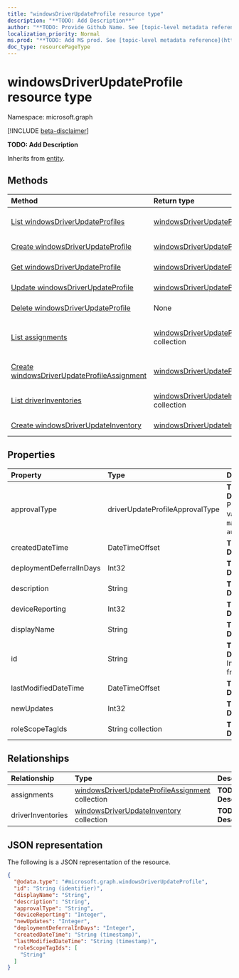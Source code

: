 ```yaml
---
title: "windowsDriverUpdateProfile resource type"
description: "**TODO: Add Description**"
author: "**TODO: Provide Github Name. See [topic-level metadata reference](https://msgo.azurewebsites.net/add/document/guidelines/metadata.html#topic-level-metadata)**"
localization_priority: Normal
ms.prod: "**TODO: Add MS prod. See [topic-level metadata reference](https://msgo.azurewebsites.net/add/document/guidelines/metadata.html#topic-level-metadata)**"
doc_type: resourcePageType
---
```


# windowsDriverUpdateProfile resource type

Namespace: microsoft.graph

[!INCLUDE [beta-disclaimer](../../includes/beta-disclaimer.md)]

**TODO: Add Description**


Inherits from [entity](../resources/entity.md).

## Methods
|Method|Return type|Description|
|:---|:---|:---|
|[List windowsDriverUpdateProfiles](../api/intune-windowsdriverupdateprofile-list.md)|[windowsDriverUpdateProfile](../resources/intune-windowsdriverupdateprofile.md) collection|Get a list of the [windowsDriverUpdateProfile](../resources/intune-windowsdriverupdateprofile.md) objects and their properties.|
|[Create windowsDriverUpdateProfile](../api/intune-windowsdriverupdateprofile-create.md)|[windowsDriverUpdateProfile](../resources/intune-windowsdriverupdateprofile.md)|Create a new [windowsDriverUpdateProfile](../resources/intune-windowsdriverupdateprofile.md) object.|
|[Get windowsDriverUpdateProfile](../api/intune-windowsdriverupdateprofile-get.md)|[windowsDriverUpdateProfile](../resources/intune-windowsdriverupdateprofile.md)|Read the properties and relationships of a [windowsDriverUpdateProfile](../resources/intune-windowsdriverupdateprofile.md) object.|
|[Update windowsDriverUpdateProfile](../api/intune-windowsdriverupdateprofile-update.md)|[windowsDriverUpdateProfile](../resources/intune-windowsdriverupdateprofile.md)|Update the properties of a [windowsDriverUpdateProfile](../resources/intune-windowsdriverupdateprofile.md) object.|
|[Delete windowsDriverUpdateProfile](../api/intune-windowsdriverupdateprofile-delete.md)|None|Deletes a [windowsDriverUpdateProfile](../resources/intune-windowsdriverupdateprofile.md) object.|
|[List assignments](../api/intune-windowsdriverupdateprofile-list-assignments.md)|[windowsDriverUpdateProfileAssignment](../resources/intune-windowsdriverupdateprofileassignment.md) collection|Get the windowsDriverUpdateProfileAssignment resources from the assignments navigation property.|
|[Create windowsDriverUpdateProfileAssignment](../api/intune-windowsdriverupdateprofile-post-assignments.md)|[windowsDriverUpdateProfileAssignment](../resources/intune-windowsdriverupdateprofileassignment.md)|Create a new windowsDriverUpdateProfileAssignment object.|
|[List driverInventories](../api/intune-windowsdriverupdateprofile-list-driverinventories.md)|[windowsDriverUpdateInventory](../resources/intune-windowsdriverupdateinventory.md) collection|Get the windowsDriverUpdateInventory resources from the driverInventories navigation property.|
|[Create windowsDriverUpdateInventory](../api/intune-windowsdriverupdateprofile-post-driverinventories.md)|[windowsDriverUpdateInventory](../resources/intune-windowsdriverupdateinventory.md)|Create a new windowsDriverUpdateInventory object.|

## Properties
|Property|Type|Description|
|:---|:---|:---|
|approvalType|driverUpdateProfileApprovalType|**TODO: Add Description**. Possible values are: `manual`, `automatic`.|
|createdDateTime|DateTimeOffset|**TODO: Add Description**|
|deploymentDeferralInDays|Int32|**TODO: Add Description**|
|description|String|**TODO: Add Description**|
|deviceReporting|Int32|**TODO: Add Description**|
|displayName|String|**TODO: Add Description**|
|id|String|**TODO: Add Description** Inherited from [entity](../resources/entity.md).|
|lastModifiedDateTime|DateTimeOffset|**TODO: Add Description**|
|newUpdates|Int32|**TODO: Add Description**|
|roleScopeTagIds|String collection|**TODO: Add Description**|

## Relationships
|Relationship|Type|Description|
|:---|:---|:---|
|assignments|[windowsDriverUpdateProfileAssignment](../resources/intune-windowsdriverupdateprofileassignment.md) collection|**TODO: Add Description**|
|driverInventories|[windowsDriverUpdateInventory](../resources/intune-windowsdriverupdateinventory.md) collection|**TODO: Add Description**|

## JSON representation
The following is a JSON representation of the resource.
<!-- {
  "blockType": "resource",
  "keyProperty": "id",
  "@odata.type": "microsoft.graph.windowsDriverUpdateProfile",
  "baseType": "microsoft.graph.entity",
  "openType": false
}
-->
``` json
{
  "@odata.type": "#microsoft.graph.windowsDriverUpdateProfile",
  "id": "String (identifier)",
  "displayName": "String",
  "description": "String",
  "approvalType": "String",
  "deviceReporting": "Integer",
  "newUpdates": "Integer",
  "deploymentDeferralInDays": "Integer",
  "createdDateTime": "String (timestamp)",
  "lastModifiedDateTime": "String (timestamp)",
  "roleScopeTagIds": [
    "String"
  ]
}
```

